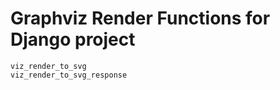 # Graphviz Render Functions for Django project



```
viz_render_to_svg
viz_render_to_svg_response
```


